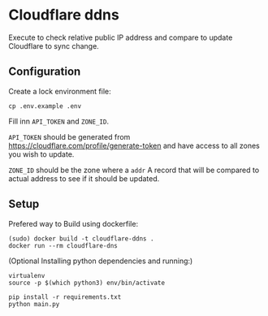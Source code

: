 # Cloudflare ddns

Execute to check relative public IP address and compare to update Cloudflare to sync change.

## Configuration

Create a lock environment file:
```
cp .env.example .env
```

Fill inn `API_TOKEN` and `ZONE_ID`. 

`API_TOKEN` should be generated from https://cloudflare.com/profile/generate-token and have access to all zones you wish to  update. 

`ZONE_ID` should be the zone where a `addr` A record that will be compared to actual address to see if it should be updated. 

## Setup

Prefered way to Build using dockerfile:
```
(sudo) docker build -t cloudflare-ddns .
docker run --rm cloudflare-dns
```

(Optional Installing python dependencies and running:)
```
virtualenv
source -p $(which python3) env/bin/activate

pip install -r requirements.txt
python main.py
```